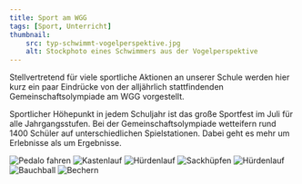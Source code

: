 ```yaml
---
title: Sport am WGG
tags: [Sport, Unterricht]
thumbnail: 
    src: typ-schwimmt-vogelperspektive.jpg
    alt: Stockphoto eines Schwimmers aus der Vogelperspektive
---
```

<p>Stellvertretend für viele sportliche Aktionen an unserer Schule werden hier kurz ein paar Eindrücke von der alljährlich stattfindenden Gemeinschaftsolympiade am WGG vorgestellt.

Sportlicher Höhepunkt in jedem Schuljahr ist das große Sportfest im Juli für alle Jahrgangsstufen. Bei der Gemeinschaftsolympiade wetteifern rund 1400 Schüler auf unterschiedlichen Spielstationen. Dabei geht es mehr um Erlebnisse als um Ergebnisse. </p>
<img src="/images/pedalo.jpg" alt = "Pedalo fahren"></img>
<img src="/images/kastenlauf.jpg" alt = "Kastenlauf"></img>
<img src="/images/huerdenlauf2.jpg" alt = "Hürdenlauf"></img>
<img src="/images/sackhupfen.jpg" alt = "Sackhüpfen"></img>
<img src="/images/huerdenlauf1.jpg" alt = "Hürdenlauf"></img>
<img src="/images/bauchball.jpg" alt = "Bauchball"></img>
<img src="/images/bechern.jpg" alt = "Bechern"></img>
